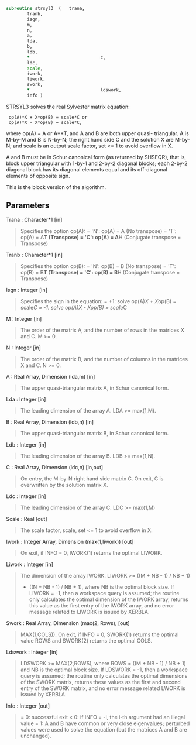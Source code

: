 ```fortran
subroutine strsyl3	(	trana,
		tranb,
		isgn,
		m,
		n,
		a,
		lda,
		b,
		ldb,
		*                           c,
		ldc,
		scale,
		iwork,
		liwork,
		swork,
		*                           ldswork,
		info )
```

  STRSYL3 solves the real Sylvester matrix equation:

     op(A)*X + X*op(B) = scale*C or
     op(A)*X - X*op(B) = scale*C,

  where op(A) = A or A**T, and  A and B are both upper quasi-
  triangular. A is M-by-M and B is N-by-N; the right hand side C and
  the solution X are M-by-N; and scale is an output scale factor, set
  <= 1 to avoid overflow in X.

  A and B must be in Schur canonical form (as returned by SHSEQR), that
  is, block upper triangular with 1-by-1 and 2-by-2 diagonal blocks;
  each 2-by-2 diagonal block has its diagonal elements equal and its
  off-diagonal elements of opposite sign.

  This is the block version of the algorithm.

## Parameters
Trana : Character*1 [in]
> Specifies the option op(A):
> = 'N': op(A) = A    (No transpose)
> = 'T': op(A) = A**T (Transpose)
> = 'C': op(A) = A**H (Conjugate transpose = Transpose)

Tranb : Character*1 [in]
> Specifies the option op(B):
> = 'N': op(B) = B    (No transpose)
> = 'T': op(B) = B**T (Transpose)
> = 'C': op(B) = B**H (Conjugate transpose = Transpose)

Isgn : Integer [in]
> Specifies the sign in the equation:
> = +1: solve op(A)*X + X*op(B) = scale*C
> = -1: solve op(A)*X - X*op(B) = scale*C

M : Integer [in]
> The order of the matrix A, and the number of rows in the
> matrices X and C. M >= 0.

N : Integer [in]
> The order of the matrix B, and the number of columns in the
> matrices X and C. N >= 0.

A : Real Array, Dimension (lda,m) [in]
> The upper quasi-triangular matrix A, in Schur canonical form.

Lda : Integer [in]
> The leading dimension of the array A. LDA >= max(1,M).

B : Real Array, Dimension (ldb,n) [in]
> The upper quasi-triangular matrix B, in Schur canonical form.

Ldb : Integer [in]
> The leading dimension of the array B. LDB >= max(1,N).

C : Real Array, Dimension (ldc,n) [in,out]
> On entry, the M-by-N right hand side matrix C.
> On exit, C is overwritten by the solution matrix X.

Ldc : Integer [in]
> The leading dimension of the array C. LDC >= max(1,M)

Scale : Real [out]
> The scale factor, scale, set <= 1 to avoid overflow in X.

Iwork : Integer Array, Dimension (max(1,liwork)) [out]
> On exit, if INFO = 0, IWORK(1) returns the optimal LIWORK.

Liwork : Integer [in]
> The dimension of the array IWORK. LIWORK >=  ((M + NB - 1) / NB + 1)
> + ((N + NB - 1) / NB + 1), where NB is the optimal block size.
> If LIWORK = -1, then a workspace query is assumed; the routine
> only calculates the optimal dimension of the IWORK array,
> returns this value as the first entry of the IWORK array, and
> no error message related to LIWORK is issued by XERBLA.

Swork : Real Array, Dimension (max(2, Rows), [out]
> MAX(1,COLS)).
> On exit, if INFO = 0, SWORK(1) returns the optimal value ROWS
> and SWORK(2) returns the optimal COLS.

Ldswork : Integer [in]
> LDSWORK >= MAX(2,ROWS), where ROWS = ((M + NB - 1) / NB + 1)
> and NB is the optimal block size.
> If LDSWORK = -1, then a workspace query is assumed; the routine
> only calculates the optimal dimensions of the SWORK matrix,
> returns these values as the first and second entry of the SWORK
> matrix, and no error message related LWORK is issued by XERBLA.

Info : Integer [out]
> = 0: successful exit
> < 0: if INFO = -i, the i-th argument had an illegal value
> = 1: A and B have common or very close eigenvalues; perturbed
> values were used to solve the equation (but the matrices
> A and B are unchanged).

